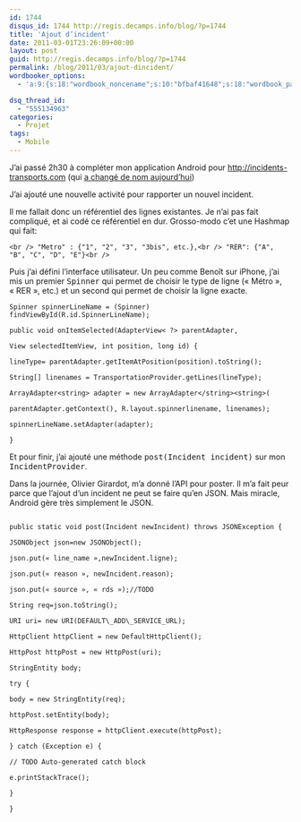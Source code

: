 ```yaml
---
id: 1744
disqus_id: 1744 http://regis.decamps.info/blog/?p=1744
title: 'Ajout d’incident'
date: 2011-03-01T23:26:09+00:00
layout: post
guid: http://regis.decamps.info/blog/?p=1744
permalink: /blog/2011/03/ajout-dincident/
wordbooker_options:
  - 'a:9:{s:18:"wordbook_noncename";s:10:"bfbaf41648";s:18:"wordbook_page_post";s:4:"-100";s:18:"wordbook_orandpage";s:1:"2";s:23:"wordbook_default_author";s:1:"1";s:23:"wordbook_extract_length";s:3:"256";s:19:"wordbook_actionlink";s:3:"300";s:26:"wordbooker_publish_default";s:2:"on";s:18:"wordbook_attribute";s:36:"En train de développer une appli...";s:29:"wordbooker_status_update_text";s:33:"New blog post :  %title% - %link%";}'

dsq_thread_id:
  - "555134963"
categories:
  - Projet
tags:
  - Mobile
---
```

J’ai passé 2h30 à compléter mon application Android pour <http://incidents-transports.com> (qui [a changé de nom aujourd’hui](http://twitter.com/#!/ogirardot/status/42668466376933376))

J’ai ajouté une nouvelle activité pour rapporter un nouvel incident.

Il me fallait donc un référentiel des lignes existantes. Je n’ai pas fait compliqué, et ai codé ce référentiel en dur. Grosso-modo c’et une Hashmap qui fait:
  
`<br />
"Metro" : {"1", "2", "3", "3bis", etc.},<br />
"RER": {"A", "B", "C", "D", "E"}<br />
` 

Puis j’ai défini l’interface utilisateur. Un peu comme Benoît sur iPhone, j’ai mis un premier <tt>Spinner</tt> qui permet de choisir le type de ligne (« Métro », « RER », etc.) et un second qui permet de choisir la ligne exacte.

```
Spinner spinnerLineName = (Spinner) findViewById(R.id.SpinnerLineName);

public void onItemSelected(AdapterView< ?> parentAdapter,
					  
View selectedItemView, int position, long id) {
				  
lineType= parentAdapter.getItemAtPosition(position).toString();
				  
String[] linenames = TransportationProvider.getLines(lineType);
				  
ArrayAdapter<string> adapter = new ArrayAdapter</string><string>(
						  
parentAdapter.getContext(), R.layout.spinnerlinename, linenames);
				  
spinnerLineName.setAdapter(adapter);
			  
}
```

Et pour finir, j’ai ajouté une méthode <tt>post(Incident incident)</tt> sur mon <tt>IncidentProvider</tt>. 

Dans la journée, Olivier Girardot, m’a donné l’API pour poster. Il m’a fait peur parce que l’ajout d’un incident ne peut se faire qu’en JSON. Mais miracle, Android gère très simplement le JSON. 

```
	  
public static void post(Incident newIncident) throws JSONException {
		  
JSONObject json=new JSONObject();
		  
json.put(« line_name »,newIncident.ligne);
		  
json.put(« reason », newIncident.reason);
		  
json.put(« source », « rds »);//TODO
		  
String req=json.toString();

URI uri= new URI(DEFAULT\_ADD\_SERVICE_URL);

HttpClient httpClient = new DefaultHttpClient();
		  
HttpPost httpPost = new HttpPost(uri);
		  
StringEntity body;
		  
try {
			  
body = new StringEntity(req);
			  
httpPost.setEntity(body);
			  
HttpResponse response = httpClient.execute(httpPost);
		  
} catch (Exception e) {
			  
// TODO Auto-generated catch block
			  
e.printStackTrace();
		  
}
	  
}
  
```
